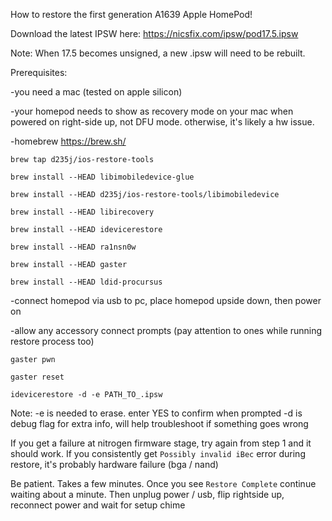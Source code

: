 How to restore the first generation A1639 Apple HomePod!

Download the latest IPSW here: https://nicsfix.com/ipsw/pod17.5.ipsw

Note: When 17.5 becomes unsigned, a new .ipsw will need to be rebuilt.



Prerequisites:

-you need a mac (tested on apple silicon)

-your homepod needs to show as recovery mode on your mac when powered on right-side up, not DFU mode. otherwise, it's likely a hw issue.

-homebrew <https://brew.sh/>

`brew tap d235j/ios-restore-tools`

`brew install --HEAD libimobiledevice-glue`

`brew install --HEAD d235j/ios-restore-tools/libimobiledevice`

`brew install --HEAD libirecovery`

`brew install --HEAD idevicerestore`

`brew install --HEAD ra1nsn0w`

`brew install --HEAD gaster`

`brew install --HEAD ldid-procursus`



-connect homepod via usb to pc, place homepod upside down, then power on 

-allow any accessory connect prompts (pay attention to ones while running restore process too)

`gaster pwn`

`gaster reset`

`idevicerestore -d -e PATH_TO_.ipsw`

Note:
-e is needed to erase. enter YES to confirm when prompted
-d is debug flag for extra info, will help troubleshoot if something goes wrong

If you get a failure at nitrogen firmware stage, try again from step 1 and it should work. If you consistently get `Possibly invalid iBec` error during restore, it's probably hardware failure (bga / nand)

Be patient. Takes a few minutes. Once you see `Restore Complete` continue waiting about a minute. Then unplug power / usb, flip rightside up, reconnect power and wait for setup chime



